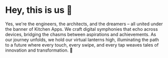 # Hey, this is us 👋

Yes, we're the engineers, the architects, and the dreamers – all united under the banner of Kitchen Apps. We craft digital symphonies that echo across devices, bridging the chasms between aspirations and achievements. As our journey unfolds, we hold our virtual lanterns high, illuminating the path to a future where every touch, every swipe, and every tap weaves tales of innovation and transformation. 🚀
